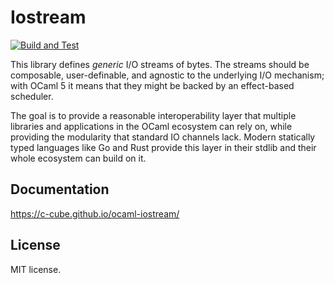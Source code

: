 # Iostream

[![Build and Test](https://github.com/c-cube/ocaml-iostream/actions/workflows/main.yml/badge.svg)](https://github.com/c-cube/ocaml-iostream/actions/workflows/main.yml)

This library defines _generic_ I/O streams of bytes. The streams should be
composable, user-definable, and agnostic to the underlying I/O mechanism; with
OCaml 5 it means that they might be backed by an effect-based scheduler.

The goal is to provide a reasonable interoperability layer that multiple libraries and applications
in the OCaml ecosystem can rely on, while providing the modularity that standard IO channels lack.
Modern statically typed languages like Go and Rust provide this layer in their stdlib and their whole
ecosystem can build on it.

## Documentation

https://c-cube.github.io/ocaml-iostream/

## License

MIT license.
